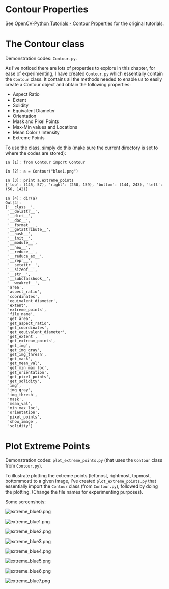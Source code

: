 # Contour Properties

See [OpenCV-Python Tutorials - Contour Properties](https://opencv-python-tutroals.readthedocs.org/en/latest/py_tutorials/py_imgproc/py_contours/py_contour_properties/py_contour_properties.html#contour-properties) for the original tutorials.

# The Contour class

Demonstration codes: `Contour.py`.

As I've noticed there are lots of properties to explore in this chapter, for ease of experimenting, I have created `Contour.py` which essentially contain the `Contour` class. It contains all the methods needed to enable us to easily create a Contour object and obtain the following properties:

- Aspect Ratio
- Extent
- Solidity
- Equivalent Diameter
- Orientation
- Mask and Pixel Points
- Max-Min values and Locations
- Mean Color / Intensity
- Extreme Points

To use the class, simply do this (make sure the current directory is set to where the codes are stored):

```
In [1]: from Contour import Contour

In [2]: a = Contour("blue1.png")

In [3]: print a.extreme_points
{'top': (145, 57), 'right': (250, 159), 'bottom': (144, 243), 'left': (56, 142)}

In [4]: dir(a)
Out[4]: 
['__class__',
 '__delattr__',
 '__dict__',
 '__doc__',
 '__format__',
 '__getattribute__',
 '__hash__',
 '__init__',
 '__module__',
 '__new__',
 '__reduce__',
 '__reduce_ex__',
 '__repr__',
 '__setattr__',
 '__sizeof__',
 '__str__',
 '__subclasshook__',
 '__weakref__',
 'area',
 'aspect_ratio',
 'coordinates',
 'equivalent_diameter',
 'extent',
 'extreme_points',
 'file_name',
 'get_area',
 'get_aspect_ratio',
 'get_coordinates',
 'get_equivalent_diameter',
 'get_extent',
 'get_extream_points',
 'get_img',
 'get_img_gray',
 'get_img_thresh',
 'get_mask',
 'get_mean_val',
 'get_min_max_loc',
 'get_orientation',
 'get_pixel_points',
 'get_solidity',
 'img',
 'img_gray',
 'img_thresh',
 'mask',
 'mean_val',
 'min_max_loc',
 'orientation',
 'pixel_points',
 'show_image',
 'solidity']
```

# Plot Extreme Points

Demonstration codes: `plot_extreme_points.py` (that uses the `Contour` class from `Contour.py`).

To illustrate plotting the extreme points (leftmost, rightmost, topmost, bottommost) to a given image, I've created `plot_extreme_points.py` that essentially import the `Contour` class (from `Contour.py`), followed by doing the plotting. (Change the file names for experimenting purposes).

Some screenshots:

![extreme_blue0.png](./screenshots/extreme_blue0.png)

![extreme_blue1.png](./screenshots/extreme_blue1.png)

![extreme_blue2.png](./screenshots/extreme_blue2.png)

![extreme_blue3.png](./screenshots/extreme_blue3.png)

![extreme_blue4.png](./screenshots/extreme_blue4.png)

![extreme_blue5.png](./screenshots/extreme_blue5.png)

![extreme_blue6.png](./screenshots/extreme_blue6.png)

![extreme_blue7.png](./screenshots/extreme_blue7.png)

